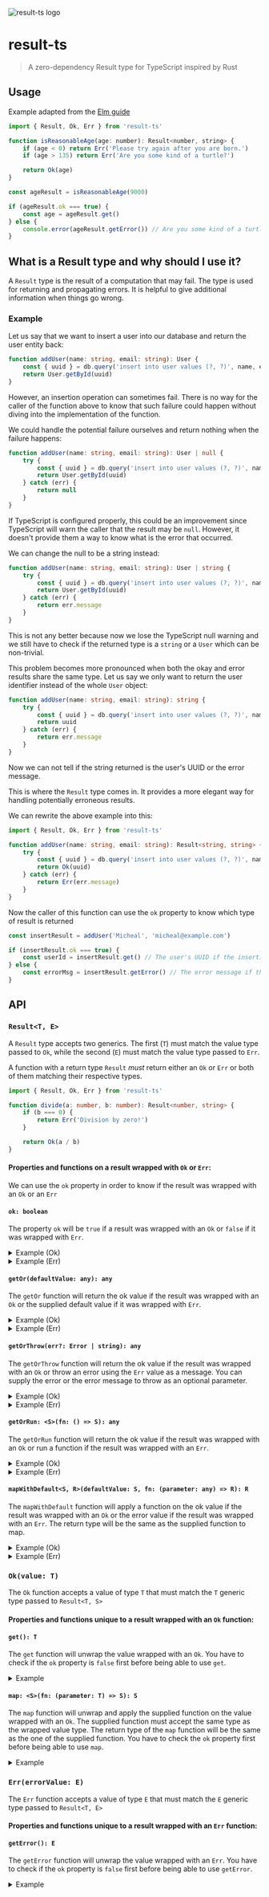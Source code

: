 ![result-ts logo](logo.png)

# result-ts

> A zero-dependency Result type for TypeScript inspired by Rust

## Usage

Example adapted from the
[Elm guide](https://guide.elm-lang.org/error_handling/result.html)

```js
import { Result, Ok, Err } from 'result-ts'

function isReasonableAge(age: number): Result<number, string> {
    if (age < 0) return Err('Please try again after you are born.')
    if (age > 135) return Err('Are you some kind of a turtle?')

    return Ok(age)
}

const ageResult = isReasonableAge(9000)

if (ageResult.ok === true) {
    const age = ageResult.get()
} else {
    console.error(ageResult.getError()) // Are you some kind of a turtle?
}
```

## What is a Result type and why should I use it?

A `Result` type is the result of a computation that may fail. The type is used
for returning and propagating errors. It is helpful to give additional
information when things go wrong.

### Example

Let us say that we want to insert a user into our database and return the user
entity back:

```typescript
function addUser(name: string, email: string): User {
    const { uuid } = db.query('insert into user values (?, ?)', name, email)
    return User.getById(uuid)
}
```

However, an insertion operation can sometimes fail. There is no way for the
caller of the function above to know that such failure could happen without
diving into the implementation of the function.

We could handle the potential failure ourselves and return nothing when the
failure happens:

```typescript
function addUser(name: string, email: string): User | null {
    try {
        const { uuid } = db.query('insert into user values (?, ?)', name, email)
        return User.getById(uuid)
    } catch (err) {
        return null
    }
}
```

If TypeScript is configured properly, this could be an improvement since
TypeScript will warn the caller that the result may be `null`. However, it
doesn't provide them a way to know what is the error that occurred.

We can change the null to be a string instead:

```typescript
function addUser(name: string, email: string): User | string {
    try {
        const { uuid } = db.query('insert into user values (?, ?)', name, email)
        return User.getById(uuid)
    } catch (err) {
        return err.message
    }
}
```

This is not any better because now we lose the TypeScript null warning and we
still have to check if the returned type is a `string` or a `User` which can be
non-trivial.

This problem becomes more pronounced when both the okay and error results share
the same type. Let us say we only want to return the user identifier instead of
the whole `User` object:

```typescript
function addUser(name: string, email: string): string {
    try {
        const { uuid } = db.query('insert into user values (?, ?)', name, email)
        return uuid
    } catch (err) {
        return err.message
    }
}
```

Now we can not tell if the string returned is the user's UUID or the error
message.

This is where the `Result` type comes in. It provides a more elegant way for
handling potentially erroneous results.

We can rewrite the above example into this:

```typescript
import { Result, Ok, Err } from 'result-ts'

function addUser(name: string, email: string): Result<string, string> {
    try {
        const { uuid } = db.query('insert into user values (?, ?)', name, email)
        return Ok(uuid)
    } catch (err) {
        return Err(err.message)
    }
}
```

Now the caller of this function can use the `ok` property to know which type of
result is returned

```typescript
const insertResult = addUser('Micheal', 'micheal@example.com')

if (insertResult.ok === true) {
    const userId = insertResult.get() // The user's UUID if the insertion succeeded
} else {
    const errorMsg = insertResult.getError() // The error message if the insertion failed
}
```

## API

### `Result<T, E>`

A `Result` type accepts two generics. The first (`T`) must match the value type
passed to `Ok`, while the second (`E`) must match the value type passed to
`Err`.

A function with a return type `Result` _must_ return either an `Ok` or `Err` or
both of them matching their respective types.

```typescript
import { Result, Ok, Err } from 'result-ts'

function divide(a: number, b: number): Result<number, string> {
    if (b === 0) {
        return Err('Division by zero!')
    }

    return Ok(a / b)
}
```

#### Properties and functions on a result wrapped with `Ok` or `Err`:

We can use the `ok` property in order to know if the result was wrapped with an
`Ok` or an `Err`

#### `ok: boolean`

The property `ok` will be `true` if a result was wrapped with an `Ok` or `false`
if it was wrapped with `Err`.

<details>
  <summary>Example (Ok)</summary>

```typescript
// See `divide` implementation above
const divideResult = divide(1, 1)

console.log(divideResult.ok) // true
```

</details>

<details>
  <summary>Example (Err)</summary>

```typescript
// See `divide` implementation above
const divideResult = divide(1, 0)

console.log(divideResult.ok) // false
```

</details>

#### `getOr(defaultValue: any): any`

The `getOr` function will return the ok value if the result was wrapped with an
`Ok` or the supplied default value if it was wrapped with `Err`.

<details>
  <summary>Example (Ok)</summary>

```typescript
// See `divide` implementation above
const divideResult = divide(1, 1)

console.log(divideResult.getOr('foo')) // 1
```

</details>

<details>
  <summary>Example (Err)</summary>

```typescript
// See `divide` implementation above
const divideResult = divide(1, 0)

console.log(divideResult.getOr('foo')) // foo
```

</details>

#### `getOrThrow(err?: Error | string): any`

The `getOrThrow` function will return the ok value if the result was wrapped
with an `Ok` or throw an error using the `Err` value as a message. You can
supply the error or the error message to throw as an optional parameter.

<details>
  <summary>Example (Ok)</summary>

```typescript
// See `divide` implementation above
const divideResult = divide(1, 1)

console.log(divideResult.getOrThrow('foo')) // 1
```

</details>

<details>
  <summary>Example (Err)</summary>

```typescript
// See `divide` implementation above
const divideResult = divide(1, 0)

console.log(divideResult.getOrThrow()) // Uncaught Error: Division by zero!
console.log(divideResult.getOrThrow('foo')) // Uncaught Error: foo
console.log(divideResult.getOrThrow(new MyCustomError('foo'))) // Uncaught MyCustomError: foo
```

</details>

#### `getOrRun: <S>(fn: () => S): any`

The `getOrRun` function will return the ok value if the result was wrapped with
an `Ok` or run a function if the result was wrapped with an `Err`.

<details>
  <summary>Example (Ok)</summary>

```typescript
// See `divide` implementation above
const divideResult = divide(1, 1)

function greeting() {
    return 'Hello world!'
}

console.log(divideResult.getOrRun(greeting)) // 1
```

</details>

<details>
  <summary>Example (Err)</summary>

```typescript
// See `divide` implementation above
const divideResult = divide(1, 0)

function greeting() {
    return 'Hello world!'
}

console.log(divideResult.getOrRun(greeting)) // Hello world!
```

</details>

#### `mapWithDefault<S, R>(defaultValue: S, fn: (parameter: any) => R): R`

The `mapWithDefault` function will apply a function on the ok value if the
result was wrapped with an `Ok` or the error value if the result was wrapped
with an `Err`. The return type will be the same as the supplied function to map.

<details>
  <summary>Example (Ok)</summary>

```typescript
// See `divide` implementation above
const divideResult = divide(1, 1)

function addOne(num: number) {
    return num + 1
}

console.log(divideResult.mapWithDefault(10, addOne)) // 2
```

</details>

<details>
  <summary>Example (Err)</summary>

```typescript
// See `divide` implementation above
const divideResult = divide(1, 0)

function addOne(num: number) {
    return num + 1
}

console.log(divideResult.mapWithDefault(10, addOne)) // 11
```

</details>

### `Ok(value: T)`

The `Ok` function accepts a value of type `T` that must match the `T` generic
type passed to `Result<T, S>`

#### Properties and functions unique to a result wrapped with an `Ok` function:

#### `get(): T`

The `get` function will unwrap the value wrapped with an `Ok`. You have to check
if the `ok` property is `false` first before being able to use `get`.

<details>
  <summary>Example</summary>

```typescript
const okResult = OK('foo')

if (okResult.ok === true) console.log(okResult.get()) // foo
```

</details>

#### `map: <S>(fn: (parameter: T) => S): S`

The `map` function will unwrap and apply the supplied function on the value
wrapped with an `Ok`. The supplied function must accept the same type as the
wrapped value type. The return type of the `map` function will be the same as
the one of the supplied function. You have to check the `ok` property first
before being able to use `map`.

<details>
  <summary>Example</summary>

```typescript
const okResult = OK('foo')

function capitalize(str: string) {
    return str.toUpperCase()
}

if (okResult.ok === true) console.log(okResult.map(capitalize)) // FOO
```

</details>

### `Err(errorValue: E)`

The `Err` function accepts a value of type `E` that must match the `E` generic
type passed to `Result<T, E>`

#### Properties and functions unique to a result wrapped with an `Err` function:

#### `getError(): E`

The `getError` function will unwrap the value wrapped with an `Err`. You have to
check if the `ok` property is `false` first before being able to use `getError`.

<details>
  <summary>Example</summary>

```typescript
const errResult = Err('foo')

if (okResult.ok === false) console.log(okResult.getError()) // foo
```

</details>
